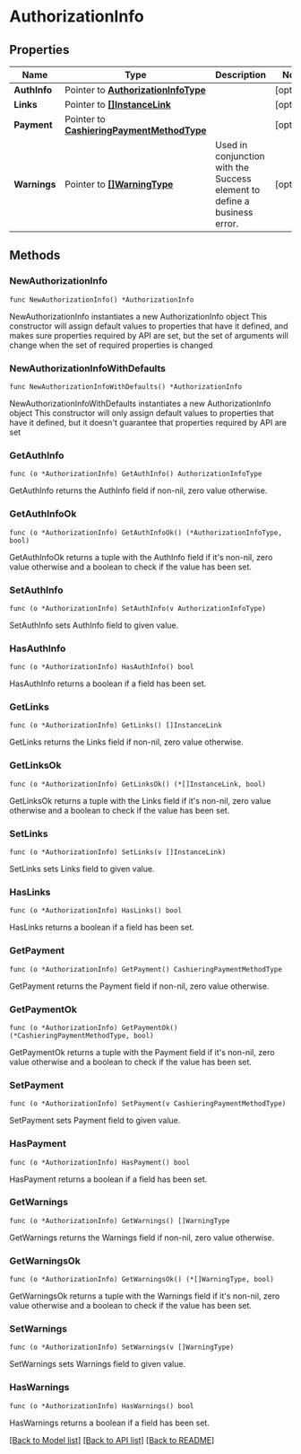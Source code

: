 # AuthorizationInfo

## Properties

Name | Type | Description | Notes
------------ | ------------- | ------------- | -------------
**AuthInfo** | Pointer to [**AuthorizationInfoType**](AuthorizationInfoType.md) |  | [optional] 
**Links** | Pointer to [**[]InstanceLink**](InstanceLink.md) |  | [optional] 
**Payment** | Pointer to [**CashieringPaymentMethodType**](CashieringPaymentMethodType.md) |  | [optional] 
**Warnings** | Pointer to [**[]WarningType**](WarningType.md) | Used in conjunction with the Success element to define a business error. | [optional] 

## Methods

### NewAuthorizationInfo

`func NewAuthorizationInfo() *AuthorizationInfo`

NewAuthorizationInfo instantiates a new AuthorizationInfo object
This constructor will assign default values to properties that have it defined,
and makes sure properties required by API are set, but the set of arguments
will change when the set of required properties is changed

### NewAuthorizationInfoWithDefaults

`func NewAuthorizationInfoWithDefaults() *AuthorizationInfo`

NewAuthorizationInfoWithDefaults instantiates a new AuthorizationInfo object
This constructor will only assign default values to properties that have it defined,
but it doesn't guarantee that properties required by API are set

### GetAuthInfo

`func (o *AuthorizationInfo) GetAuthInfo() AuthorizationInfoType`

GetAuthInfo returns the AuthInfo field if non-nil, zero value otherwise.

### GetAuthInfoOk

`func (o *AuthorizationInfo) GetAuthInfoOk() (*AuthorizationInfoType, bool)`

GetAuthInfoOk returns a tuple with the AuthInfo field if it's non-nil, zero value otherwise
and a boolean to check if the value has been set.

### SetAuthInfo

`func (o *AuthorizationInfo) SetAuthInfo(v AuthorizationInfoType)`

SetAuthInfo sets AuthInfo field to given value.

### HasAuthInfo

`func (o *AuthorizationInfo) HasAuthInfo() bool`

HasAuthInfo returns a boolean if a field has been set.

### GetLinks

`func (o *AuthorizationInfo) GetLinks() []InstanceLink`

GetLinks returns the Links field if non-nil, zero value otherwise.

### GetLinksOk

`func (o *AuthorizationInfo) GetLinksOk() (*[]InstanceLink, bool)`

GetLinksOk returns a tuple with the Links field if it's non-nil, zero value otherwise
and a boolean to check if the value has been set.

### SetLinks

`func (o *AuthorizationInfo) SetLinks(v []InstanceLink)`

SetLinks sets Links field to given value.

### HasLinks

`func (o *AuthorizationInfo) HasLinks() bool`

HasLinks returns a boolean if a field has been set.

### GetPayment

`func (o *AuthorizationInfo) GetPayment() CashieringPaymentMethodType`

GetPayment returns the Payment field if non-nil, zero value otherwise.

### GetPaymentOk

`func (o *AuthorizationInfo) GetPaymentOk() (*CashieringPaymentMethodType, bool)`

GetPaymentOk returns a tuple with the Payment field if it's non-nil, zero value otherwise
and a boolean to check if the value has been set.

### SetPayment

`func (o *AuthorizationInfo) SetPayment(v CashieringPaymentMethodType)`

SetPayment sets Payment field to given value.

### HasPayment

`func (o *AuthorizationInfo) HasPayment() bool`

HasPayment returns a boolean if a field has been set.

### GetWarnings

`func (o *AuthorizationInfo) GetWarnings() []WarningType`

GetWarnings returns the Warnings field if non-nil, zero value otherwise.

### GetWarningsOk

`func (o *AuthorizationInfo) GetWarningsOk() (*[]WarningType, bool)`

GetWarningsOk returns a tuple with the Warnings field if it's non-nil, zero value otherwise
and a boolean to check if the value has been set.

### SetWarnings

`func (o *AuthorizationInfo) SetWarnings(v []WarningType)`

SetWarnings sets Warnings field to given value.

### HasWarnings

`func (o *AuthorizationInfo) HasWarnings() bool`

HasWarnings returns a boolean if a field has been set.


[[Back to Model list]](../README.md#documentation-for-models) [[Back to API list]](../README.md#documentation-for-api-endpoints) [[Back to README]](../README.md)


